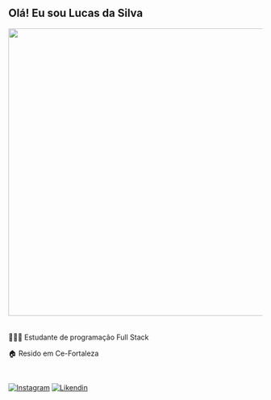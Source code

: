 ## Olá! Eu sou Lucas da Silva <br/>

 <div>

<img src="https://user-images.githubusercontent.com/112489137/188745801-7dcbc5bd-c7f9-4a1b-8856-cb7895150667.jpg" width="570px"/>
</div>
<br>
<br>
🧑🏻‍💻 Estudante de programação Full Stack

🏠 Resido em Ce-Fortaleza

</br>

[![Instagram](https://img.shields.io/badge/Instagram-E4405F?style=for-the-badge&logo=instagram&logoColor=white)](https://www.instagram.com/_lcss2/)
[![Likendin](https://img.shields.io/badge/LinkedIn-0077B5?style=for-the-badge&logo=linkedin&logoColor=white)](https://www.linkedin.com/in/lucas-da-silva-lima-479133232/)










